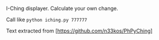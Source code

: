 I-Ching displayer. Calculate your own change. 

Call like `python iching.py 777777`

Text extracted from [https://github.com/n33kos/PhPyChing]